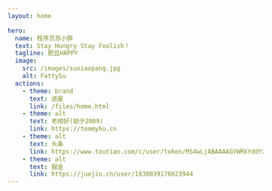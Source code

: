 ```yaml
---
layout: home

hero:
  name: 程序员苏小胖
  text: Stay Hungry Stay Foolish！
  tagline: 肥且HAPPY
  image:
    src: /images/suxiaopang.jpg
    alt: FattySu
  actions:
    - theme: brand
      text: 进屋
      link: /files/home.html
    - theme: alt
      text: 老相好(始于2009)
      link: https://tommyhu.cn
    - theme: alt
      text: 头条
      link: https://www.toutiao.com/c/user/token/MS4wLjABAAAAGYWRkYddYziRHVPq9yMNFw1ZrQN3Bf-h2ZoP44ehdL4/
    - theme: alt
      text: 掘金
      link: https://juejin.cn/user/1838039170823944
---
```


